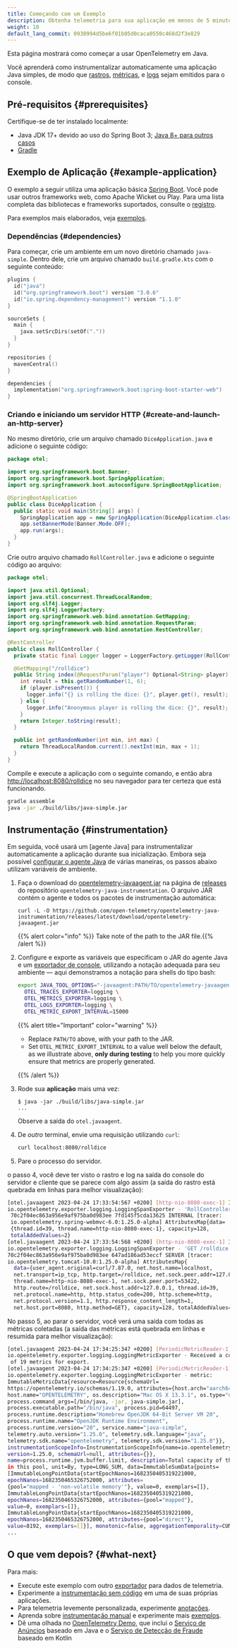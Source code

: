 ```yaml
---
title: Começando com um Exemplo
description: Obtenha telemetria para sua aplicação em menos de 5 minutos!
weight: 10
default_lang_commit: 0930994d5be6f01b05d0caca0550c468d2f3e829
---
```


<!-- markdownlint-disable blanks-around-fences -->
<?code-excerpt path-base="examples/java/getting-started"?>

Esta página mostrará como começar a usar OpenTelemetry em Java.

Você aprenderá como instrumentalizar automaticamente uma aplicação Java simples,
de modo que [rastros][], [métricas][], e [logs][] sejam emitidos para o console.

## Pré-requisitos {#prerequisites}

Certifique-se de ter instalado localmente:

- Java JDK 17+ devido ao uso do Spring Boot 3; [Java 8+ para outros
  casos][java-vers]
- [Gradle](https://gradle.org/)

## Exemplo de Aplicação {#example-application}

O exemplo a seguir utiliza uma aplicação básica [Spring Boot][]. Você pode usar
outros frameworks web, como Apache Wicket ou Play. Para uma lista completa das
bibliotecas e frameworks suportados, consulte o
[registro](/ecosystem/registry/?component=instrumentation&language=java).

Para exemplos mais elaborados, veja [exemplos](../examples/).

### Dependências {#dependencies}

Para começar, crie um ambiente em um novo diretório chamado `java-simple`.
Dentro dele, crie um arquivo chamado `build.gradle.kts` com o seguinte conteúdo:

```kotlin
plugins {
  id("java")
  id("org.springframework.boot") version "3.0.6"
  id("io.spring.dependency-management") version "1.1.0"
}

sourceSets {
  main {
    java.setSrcDirs(setOf("."))
  }
}

repositories {
  mavenCentral()
}

dependencies {
  implementation("org.springframework.boot:spring-boot-starter-web")
}
```

### Criando e iniciando um servidor HTTP {#create-and-launch-an-http-server}

No mesmo diretório, crie um arquivo chamado `DiceApplication.java` e adicione o
seguinte código:

<!-- prettier-ignore-start -->
<?code-excerpt "src/main/java/otel/DiceApplication.java"?>
```java
package otel;

import org.springframework.boot.Banner;
import org.springframework.boot.SpringApplication;
import org.springframework.boot.autoconfigure.SpringBootApplication;

@SpringBootApplication
public class DiceApplication {
  public static void main(String[] args) {
    SpringApplication app = new SpringApplication(DiceApplication.class);
    app.setBannerMode(Banner.Mode.OFF);
    app.run(args);
  }
}
```
<!-- prettier-ignore-end -->

Crie outro arquivo chamado `RollController.java` e adicione o seguinte código ao
arquivo:

<!-- prettier-ignore-start -->
<?code-excerpt "src/main/java/otel/RollController.java"?>
```java
package otel;

import java.util.Optional;
import java.util.concurrent.ThreadLocalRandom;
import org.slf4j.Logger;
import org.slf4j.LoggerFactory;
import org.springframework.web.bind.annotation.GetMapping;
import org.springframework.web.bind.annotation.RequestParam;
import org.springframework.web.bind.annotation.RestController;

@RestController
public class RollController {
  private static final Logger logger = LoggerFactory.getLogger(RollController.class);

  @GetMapping("/rolldice")
  public String index(@RequestParam("player") Optional<String> player) {
    int result = this.getRandomNumber(1, 6);
    if (player.isPresent()) {
      logger.info("{} is rolling the dice: {}", player.get(), result);
    } else {
      logger.info("Anonymous player is rolling the dice: {}", result);
    }
    return Integer.toString(result);
  }

  public int getRandomNumber(int min, int max) {
    return ThreadLocalRandom.current().nextInt(min, max + 1);
  }
}
```
<!-- prettier-ignore-end -->

Compile e execute a aplicação com o seguinte comando, e então abra
<http://localhost:8080/rolldice> no seu navegador para ter certeza que está
funcionando.

```sh
gradle assemble
java -jar ./build/libs/java-simple.jar
```

## Instrumentação {#instrumentation}

Em seguida, você usará um [agente Java] para instrumentalizar automaticamente a
aplicação durante sua inicialização. Embora seja possível [configurar o agente
Java][] de várias maneiras, os passos abaixo utilizam variáveis de ambiente.

1. Faça o download do [opentelemetry-javaagent.jar][] na página de [releases][]
   do repositório `opentelemetry-java-instrumentation`. O arquivo JAR contém o
   agente e todos os pacotes de instrumentação automática:

   ```console
   curl -L -O https://github.com/open-telemetry/opentelemetry-java-instrumentation/releases/latest/download/opentelemetry-javaagent.jar
   ```

   {{% alert color="info" %}}<i class="fas fa-edit"></i> Take note of the path
   to the JAR file.{{% /alert %}}

2. Configure e exporte as variáveis que especificam o JAR do agente Java e um
   [exportador de console][], utilizando a notação adequada para seu ambiente
   &mdash; aqui demonstramos a notação para shells do tipo bash:

   ```sh
   export JAVA_TOOL_OPTIONS="-javaagent:PATH/TO/opentelemetry-javaagent.jar" \
     OTEL_TRACES_EXPORTER=logging \
     OTEL_METRICS_EXPORTER=logging \
     OTEL_LOGS_EXPORTER=logging \
     OTEL_METRIC_EXPORT_INTERVAL=15000
   ```

   {{% alert title="Important" color="warning" %}}

   - Replace `PATH/TO` above, with your path to the JAR.
   - Set `OTEL_METRIC_EXPORT_INTERVAL` to a value well below the default, as we
     illustrate above, **only during testing** to help you more quickly ensure
     that metrics are properly generated.

   {{% /alert %}}

3. Rode sua **aplicação** mais uma vez:

   ```console
   $ java -jar ./build/libs/java-simple.jar
   ...
   ```

   Observe a saída do `otel.javaagent`.

4. De _outro_ terminal, envie uma requisição utilizando `curl`:

   ```sh
   curl localhost:8080/rolldice
   ```

5. Pare o processo do servidor.

o passo 4, você deve ter visto o rastro e log na saída do console do servidor e
cliente que se parece com algo assim (a saída do rastro está quebrada em linhas
para melhor visualização):

```sh
[otel.javaagent 2023-04-24 17:33:54:567 +0200] [http-nio-8080-exec-1] INFO
io.opentelemetry.exporter.logging.LoggingSpanExporter - 'RollController.index' :
 70c2f04ec863a956e9af975ba0d983ee 7fd145f5cda13625 INTERNAL [tracer:
 io.opentelemetry.spring-webmvc-6.0:1.25.0-alpha] AttributesMap{data=
 {thread.id=39, thread.name=http-nio-8080-exec-1}, capacity=128,
 totalAddedValues=2}
[otel.javaagent 2023-04-24 17:33:54:568 +0200] [http-nio-8080-exec-1] INFO
io.opentelemetry.exporter.logging.LoggingSpanExporter - 'GET /rolldice' :
70c2f04ec863a956e9af975ba0d983ee 647ad186ad53eccf SERVER [tracer:
io.opentelemetry.tomcat-10.0:1.25.0-alpha] AttributesMap{
  data={user_agent.original=curl/7.87.0, net.host.name=localhost,
  net.transport=ip_tcp, http.target=/rolldice, net.sock.peer.addr=127.0.0.1,
  thread.name=http-nio-8080-exec-1, net.sock.peer.port=53422,
  http.route=/rolldice, net.sock.host.addr=127.0.0.1, thread.id=39,
  net.protocol.name=http, http.status_code=200, http.scheme=http,
  net.protocol.version=1.1, http.response_content_length=1,
  net.host.port=8080, http.method=GET}, capacity=128, totalAddedValues=17}
```

No passo 5, ao parar o servidor, você verá uma saída com todas as métricas
coletadas (a saída das métricas está quebrada em linhas e resumida para melhor
visualização):

```sh
[otel.javaagent 2023-04-24 17:34:25:347 +0200] [PeriodicMetricReader-1] INFO
io.opentelemetry.exporter.logging.LoggingMetricExporter - Received a collection
 of 19 metrics for export.
[otel.javaagent 2023-04-24 17:34:25:347 +0200] [PeriodicMetricReader-1] INFO
io.opentelemetry.exporter.logging.LoggingMetricExporter - metric:
ImmutableMetricData{resource=Resource{schemaUrl=
https://opentelemetry.io/schemas/1.19.0, attributes={host.arch="aarch64",
host.name="OPENTELEMETRY", os.description="Mac OS X 13.3.1", os.type="darwin",
process.command_args=[/bin/java, -jar, java-simple.jar],
process.executable.path="/bin/java", process.pid=64497,
process.runtime.description="Homebrew OpenJDK 64-Bit Server VM 20",
process.runtime.name="OpenJDK Runtime Environment",
process.runtime.version="20", service.name="java-simple",
telemetry.auto.version="1.25.0", telemetry.sdk.language="java",
telemetry.sdk.name="opentelemetry", telemetry.sdk.version="1.25.0"}},
instrumentationScopeInfo=InstrumentationScopeInfo{name=io.opentelemetry.runtime-metrics,
version=1.25.0, schemaUrl=null, attributes={}},
name=process.runtime.jvm.buffer.limit, description=Total capacity of the buffers
in this pool, unit=By, type=LONG_SUM, data=ImmutableSumData{points=
[ImmutableLongPointData{startEpochNanos=1682350405319221000,
epochNanos=1682350465326752000, attributes=
{pool="mapped - 'non-volatile memory'"}, value=0, exemplars=[]},
ImmutableLongPointData{startEpochNanos=1682350405319221000,
epochNanos=1682350465326752000, attributes={pool="mapped"},
value=0, exemplars=[]},
ImmutableLongPointData{startEpochNanos=1682350405319221000,
epochNanos=1682350465326752000, attributes={pool="direct"},
value=8192, exemplars=[]}], monotonic=false, aggregationTemporality=CUMULATIVE}}
...
```

## O que vem depois? {#what-next}

Para mais:

- Execute este exemplo com outro [exportador][] para dados de telemetria.
- Experimente a [instrumentação sem código](/docs/zero-code/java/agent/) em uma
  de suas próprias aplicações.
- Para telemetria levemente personalizada, experimente [anotações][].
- Aprenda sobre [instrumentação manual][] e experimente mais
  [exemplos](../examples/).
- Dê uma olhada no [OpenTelemetry Demo](/docs/demo/), que inclui o
  [Serviço de Anúncios](/docs/demo/services/ad/) baseado em Java e o
  [Serviço de Detecção de Fraude](/docs/demo/services/fraud-detection/) baseado
  em Kotlin

[rastros]: /docs/concepts/signals/traces/
[métricas]: /docs/concepts/signals/metrics/
[logs]: /docs/concepts/signals/logs/
[anotações]: /docs/zero-code/java/agent/annotations/
[configurar o agente java]: /docs/zero-code/java/agent/configuration/
[exportador de console]:
  /docs/languages/java/configuration/#properties-exporters
[exportador]: /docs/languages/java/configuration/#properties-exporters
[java-vers]:
  https://github.com/open-telemetry/opentelemetry-java/blob/main/VERSIONING.md#language-version-compatibility
[instrumentação manual]: ../instrumentation
[opentelemetry-javaagent.jar]:
  https://github.com/open-telemetry/opentelemetry-java-instrumentation/releases/latest/download/opentelemetry-javaagent.jar
[releases]:
  https://github.com/open-telemetry/opentelemetry-java-instrumentation/releases
[Spring Boot]: https://spring.io/guides/gs/spring-boot/
